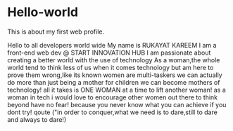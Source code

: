 # Hello-world
This is about my first web profile.

Hello to all developers world wide
My name is RUKAYAT KAREEM
I am a front-end web dev @ START INNOVATION HUB
I am passionate about creating a better world with the use of technology 
As a woman,the whole world tend to think less of us when it comes technology
but am here to prove them wrong,like its known women are multi-taskers
we can actually do more than just being a mother for children
we can become mothers of technology!
all it takes is ONE WOMAN at a time to lift another woman!
as a woman in tech i would love to encourage other women out there to think beyond
have no fear! because you never know what you can achieve if you dont try!
qoute ("in order to conquer,what we need is to dare,still to dare and always to dare!)
